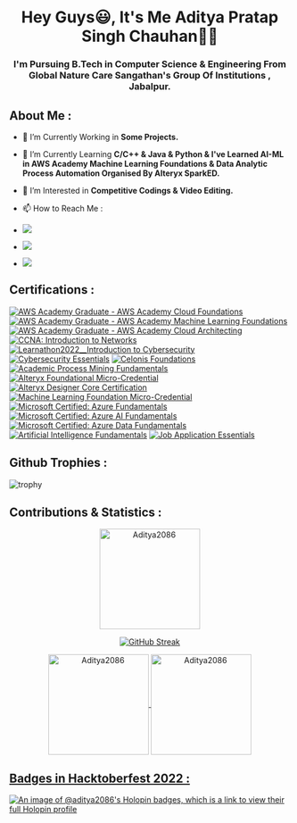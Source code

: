 <h1 align="center">Hey Guys😃, It's Me Aditya Pratap Singh Chauhan👨‍🎓</a></h1>
<h3 align="center">I'm Pursuing B.Tech in Computer Science & Engineering From Global Nature Care Sangathan's Group Of Institutions , Jabalpur.</h3>

## About Me :
- 🔭 I’m Currently Working in **Some Projects.**

- 🌱 I’m Currently Learning **C/C++ & Java & Python & I've Learned AI-ML in AWS Academy Machine Learning Foundations & Data Analytic Process Automation Organised By Alteryx SparkED.**

- 👀 I’m Interested in **Competitive Codings & Video Editing.**

- 📫 How to Reach Me : 
- <a href="cs2086@global.org.in"><img src="https://img.shields.io/badge/Gmail-D14836?style=for-the-badge&logo=gmail&logoColor=white"></a>
- [<img src="https://img.shields.io/badge/linkedin-%230077B5.svg?&style=for-the-badge&logo=linkedin&logoColor=white" />](https://www.linkedin.com/in/aditya-pratap-singh-chauhan-882766227)
- [<img src="https://img.shields.io/badge/instagram-%23E4405F.svg?style=for-the-badge&logo=Instagram&logoColor=white"/></a>](https://www.instagram.com/adityasingh.034/)

## Certifications :

<!--START_SECTION:badges-->

[![AWS Academy Graduate - AWS Academy Cloud Foundations](https://images.credly.com/size/110x110/images/73e4a58b-a8ef-41a3-a7db-9183dd269882/image.png)](https://www.credly.com/badges/52fd1ebc-121b-42d4-9e01-0d12098764cb/public_url "AWS Academy Graduate - AWS Academy Cloud Foundations")
[![AWS Academy Graduate - AWS Academy Machine Learning Foundations](https://images.credly.com/size/110x110/images/254b883a-44a3-4cec-b6f2-946a80522b39/image.png)](https://www.credly.com/badges/56ce9341-5a52-4e33-a04b-c7eb19325b07/public_url "AWS Academy Graduate - AWS Academy Machine Learning Foundations")
[![AWS Academy Graduate - AWS Academy Cloud Architecting](https://images.credly.com/size/110x110/images/2f7b0627-48a0-4894-8d46-3245bdfe0463/image.png)](https://www.credly.com/badges/c842b384-5d07-4729-8256-91302d9d4924/public_url")
[![CCNA: Introduction to Networks](https://images.credly.com/size/110x110/images/70d71df5-f3dc-4380-9b9d-f22513a70417/CCNAITN__1_.png)](https://www.credly.com/badges/d303da6b-44f5-46e9-8a18-078daaa7b331/public_url")
[![Learnathon2022__Introduction to Cybersecurity](https://images.credly.com/size/110x110/images/af8c6b4e-fc31-47c4-8dcb-eb7a2065dc5b/I2CS__1_.png)](https://www.credly.com/badges/31ecee58-b9fe-4508-8384-a4f9dd9b4233/public_url")
[![Cybersecurity Essentials](https://images.credly.com/size/110x110/images/054913b2-e271-49a2-a1a4-9bf1c1f9a404/CyberEssentials.png)](https://www.credly.com/badges/53e5873e-2225-4954-bb40-374eb0b485ff/public_url")
[![Celonis Foundations](https://images.credly.com/size/110x110/images/4ff66a5e-7ca4-4018-a50a-621d1075c1bc/Foundations-Learning-Foundational.png)](https://www.credly.com/badges/3b2612c3-4544-4d5b-a8ea-4c462e1bf54d/public_url")
[![Academic Process Mining Fundamentals](https://images.credly.com/size/110x110/images/0831dac1-0a49-448d-a786-57c72c984bd1/image.png)](https://www.credly.com/badges/77b46e96-be79-4001-83b3-1d4013eebffb/public_url")
[![Alteryx Foundational Micro-Credential](https://images.credly.com/size/110x110/images/1ec9c0f8-60f4-4c96-8fc8-2442b9022a12/image.png)](https://www.credly.com/badges/b6f02704-76e1-45a8-886d-8557d6930003/public_url")
[![Alteryx Designer Core Certification](https://images.credly.com/size/110x110/images/14744318-8d6a-49c3-971d-6a4a0f524925/Certification_Designer_Core.png)](https://www.credly.com/badges/75da5fbd-3ec5-444c-93aa-4f6c70deda54/public_url")
[![Machine Learning Foundation Micro-Credential](https://images.credly.com/size/110x110/images/70b7f41e-7711-426d-8e87-e6a7b14d3790/image.png)](https://www.credly.com/badges/467c934f-236a-4c02-a787-b9deff1bf0ed/public_url")
[![Microsoft Certified: Azure Fundamentals](https://images.credly.com/size/110x110/images/be8fcaeb-c769-4858-b567-ffaaa73ce8cf/image.png)](https://www.credly.com/badges/cc271d5c-ae50-42ca-94f2-0004d3ee312e/public_url")
[![Microsoft Certified: Azure AI Fundamentals](https://images.credly.com/size/110x110/images/4136ced8-75d5-4afb-8677-40b6236e2672/azure-ai-fundamentals-600x600.png)](https://www.credly.com/badges/3d66d600-00f2-47b8-8e12-173ecf2df6f3/public_url")
[![Microsoft Certified: Azure Data Fundamentals](https://images.credly.com/size/110x110/images/70eb1e3f-d4de-4377-a062-b20fb29594ea/azure-data-fundamentals-600x600.png)](https://www.credly.com/badges/e4bd72b0-fc8e-42e8-8f58-d52e5a5ffdda/public_url")
[![Artificial Intelligence Fundamentals](https://images.credly.com/size/110x110/images/82b908e1-fdcd-4785-9d32-97f11ccbcf08/image.png)](https://www.credly.com/badges/de9248da-3064-41f4-8fca-4d2ff9118b67/public_url")
[![Job Application Essentials](https://images.credly.com/size/110x110/images/7ae738cc-d7af-45fd-ad53-3e21666cdeca/Job_Application_Essentials.png)](https://www.credly.com/badges/2a54b78e-b51f-4dfc-b4d5-ba136a219b59/public_url")
<!--END_SECTION:badges-->

## Github Trophies :

![trophy](https://github-profile-trophy.vercel.app/?username=Aditya2086&theme=radical)

## Contributions & Statistics :

<div align="center">
<img align="center" src="http://github-profile-summary-cards.vercel.app/api/cards/profile-details?username=Aditya2086&theme=radical" height="180em" alt="Aditya2086" />
<a href="https://github.com/Aditya2086">
  
<img align="center" src="https://github-readme-streak-stats.herokuapp.com?user=Aditya2086&theme=radical&hide_border=true" alt="GitHub Streak" /><br/>

<img align="center" src="http://github-profile-summary-cards.vercel.app/api/cards/repos-per-language?username=Aditya2086&theme=radical" height="180em" alt="Aditya2086" />

<img align="center" src="http://github-profile-summary-cards.vercel.app/api/cards/most-commit-language?username=Aditya2086&theme=radical" height="180em" alt="Aditya2086" />
</div>

## Badges in Hacktoberfest 2022 :

[![An image of @aditya2086's Holopin badges, which is a link to view their full Holopin profile](https://holopin.me/aditya2086)](https://holopin.io/@aditya2086)
